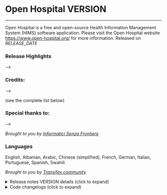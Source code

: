 # Open Hospital VERSION
-----------------------

Open Hospital is a free and open-source Health Information Management System (HIMS) software application.
Please visit the Open Hospital website https://www.open-hospital.org/ for more information.
Released on _RELEASE_DATE_

### Release Highlights
-->

### Credits:
-->

(see the complete list below)

### Special thanks to:
-->

_Brought to you by [Informatici Senza Frontiere](https://github.com/informatici)_

### Languages
English, Albanian, Arabic, Chinese (simplified), French, German, Italian, Portuguese, Spanish, Swahili

*Brought to you by [Transifex community](https://www.transifex.com/informatici-senza-frontiere-onlus/openhospital/dashboard/)*


<details>
<summary> Release notes VERSION details (click to expand) </summary>

### Release notes - Open Hospital - VERSION
-->

#### New Features
-->

#### Improvements
-->

#### Bug Fixes
-->


</details>


<details>
<summary> Code changelogs (click to expand) </summary>

 - [Core component changelog](https://github.com/informatici/openhospital-core/compare/SECONDLASTTAG...LASTTAG)
 - [Gui component changelog](https://github.com/informatici/openhospital-gui/compare/SECONDLASTTAG...LASTTAG)
 - [Doc component changelog](https://github.com/informatici/openhospital-doc/compare/SECONDLASTTAG...LASTTAG)

</details>

